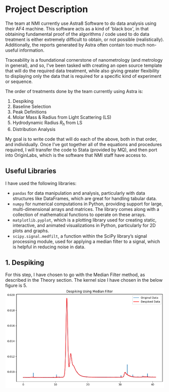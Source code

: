 # Project Description

The team at NMI currently use Astra8 Software to do data analysis using their AF4 machine. This software acts as a kind of 'black box', in that obtaining fundamental proof of the algorithms / code used to do data treatment is either extremely difficult to obtain, or not possible (realistically). Additionally, the reports generated by Astra often contain too much non-useful information.

Traceability is a foundational cornerstone of nanometrology (and metrology in general), and so, I've been tasked with creating an open source template that will do the required data treatment, while also giving greater flexibility to displaying only the data that is required for a specific kind of experiment or sequence.

The order of treatments done by the team currently using Astra is:
1. Despiking
2. Baseline Selection
3. Peak Definitions
4. Molar Mass & Radius from Light Scattering (LS)
5. Hydrodynamic Radius $R_h$ from LS
6. Distribution Analysis

My goal is to write code that will do each of the above, both in that order, and individually. Once I've got together all of the equations and procedures required, I will transfer the code to Stata (provided by MQ), and then port into OriginLabs, which is the software that NMI staff have access to.

## Useful Libraries
I have used the following libraries:
- `pandas` for data manipulation and analysis, particularly with data structures like DataFrames, which are great for handling tabular data.
- `numpy` for numerical computations in Python, providing support for large, multi-dimensional arrays and matrices. The library comes along with a collection of mathematical functions to operate on these arrays.
- `matplotlib.pyplot`, which is a plotting library used for creating static, interactive, and animated visualizations in Python, particularly for 2D plots and graphs.
- `scipy.signal.medfilt`, a function within the SciPy library’s signal processing module, used for applying a median filter to a signal, which is helpful in reducing noise in data.
## 1. Despiking
For this step, I have chosen to go with the Median Filter method, as described in the Theory section. The kernel size I have chosen in the below figure is 5.
![Median Filter Method](image.png)